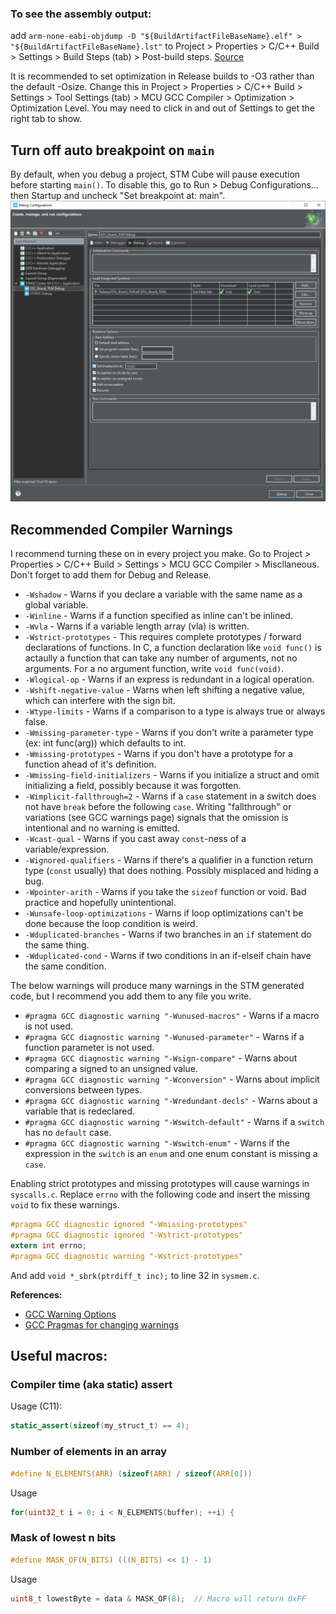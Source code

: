 ### To see the assembly output:
add `arm-none-eabi-objdump -D "${BuildArtifactFileBaseName}.elf" > "${BuildArtifactFileBaseName}.lst"`
to Project > Properties > C/C++ Build > Settings > Build Steps (tab) > Post-build steps.
[Source](https://www.openstm32.org/forumthread2152)

It is recommended to set optimization in Release builds to -O3 rather than the default -Osize.
Change this in Project > Properties > C/C++ Build > Settings > Tool Settings (tab) > MCU GCC Compiler >
Optimization > Optimization Level. You may need to click in and out of Settings to get the right tab to show.


## Turn off auto breakpoint on `main`
By default, when you debug a project, STM Cube will pause execution before starting `main()`. To disable
this, go to Run > Debug Configurations... then Startup and uncheck "Set breakpoint at: main".
![Disabling main breakpoint](remove-main-breakpoint.png)


## Recommended Compiler Warnings
I recommend turning these on in every project you make. Go to Project > Properties > C/C++ Build > Settings >
MCU GCC Compiler > Miscllaneous. Don't forget to add them for Debug and Release.
* `-Wshadow` - Warns if you declare a variable with the same name as a global variable.
* `-Winline` - Warns if a function specified as inline can't be inlined.
* `-Wvla` - Warns if a variable length array (vla) is written.
* `-Wstrict-prototypes` - This requires complete prototypes / forward declarations of functions. In C, a
	function declaration like `void func()` is actaully a function that can take any number of arguments,
	not no arguments. For a no argument function, write `void func(void)`.
* `-Wlogical-op` - Warns if an express is redundant in a logical operation.
* `-Wshift-negative-value` - Warns when left shifting a negative value, which can interfere with the sign bit.
* `-Wtype-limits` - Warns if a comparison to a type is always true or always false.
* `-Wmissing-parameter-type` - Warns if you don't write a parameter type (ex: int func(arg)) which defaults to int.
* `-Wmissing-prototypes` - Warns if you don't have a prototype for a function ahead of it's definition.
* `-Wmissing-field-initializers` - Warns if you initialize a struct and omit initializing a field, possibly because it was forgotten.
* `-Wimplicit-fallthrough=2` - Warns if a `case` statement in a switch does not have `break` before the following `case`.
    Writing "fallthrough" or variations (see GCC warnings page) signals that the omission is intentional and no warning is emitted.
* `-Wcast-qual` - Warns if you cast away `const`-ness of a variable/expression.
* `-Wignored-qualifiers` - Warns if there's a qualifier in a function return type (`const` usually) that does nothing. Possibly misplaced and hiding a bug.
* `-Wpointer-arith` - Warns if you take the `sizeof` function or void. Bad practice and hopefully unintentional.
* `-Wunsafe-loop-optimizations` - Warns if loop optimizations can't be done because the loop condition is weird.
* `-Wduplicated-branches` - Warns if two branches in an `if` statement do the same thing.
* `-Wduplicated-cond` - Warns if two conditions in an if-elseif chain have the same condition.



The below warnings will produce many warnings in the STM generated code, but I recommend you add them to
any file you write.

* `#pragma GCC diagnostic warning "-Wunused-macros"` - Warns if a macro is not used.
* `#pragma GCC diagnostic warning "-Wunused-parameter"` - Warns if a function parameter is not used.
* `#pragma GCC diagnostic warning "-Wsign-compare"` - Warns about comparing a signed to an unsigned value.
* `#pragma GCC diagnostic warning "-Wconversion"` - Warns about implicit conversions between types.
* `#pragma GCC diagnostic warning "-Wredundant-decls"` - Warns about a variable that is redeclared.
* `#pragma GCC diagnostic warning "-Wswitch-default"` - Warns if a `switch` has no `default` case.
* `#pragma GCC diagnostic warning "-Wswitch-enum"` - Warns if the expression in the `switch` is an `enum` and one enum constant is missing a `case`.


Enabling strict prototypes and missing prototypes will cause warnings in `syscalls.c`. Replace `errno` with the following
code and insert the missing `void` to fix these warnings.
```C
#pragma GCC diagnostic ignored "-Wmissing-prototypes"
#pragma GCC diagnostic ignored "-Wstrict-prototypes"
extern int errno;
#pragma GCC diagnostic warning "-Wstrict-prototypes"
```
And add `void *_sbrk(ptrdiff_t inc);` to line 32 in `sysmem.c`.


**References:**
* [GCC Warning Options](https://gcc.gnu.org/onlinedocs/gcc/Warning-Options.html#Warning-Options)
* [GCC Pragmas for changing warnings](https://gcc.gnu.org/onlinedocs/gcc/Diagnostic-Pragmas.html)


## Useful macros:

### Compiler time (aka static) assert
Usage (C11):
```C
static_assert(sizeof(my_struct_t) == 4);
```


### Number of elements in an array
```C
#define N_ELEMENTS(ARR) (sizeof(ARR) / sizeof(ARR[0]))
```
Usage
```C
for(uint32_t i = 0; i < N_ELEMENTS(buffer); ++i) {
```


### Mask of lowest n bits
```C
#define MASK_OF(N_BITS) (((N_BITS) << 1) - 1)
```
Usage
```C
uint8_t lowestByte = data & MASK_OF(8);  // Macro will return 0xFF
```
